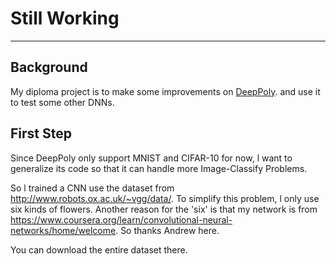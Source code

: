 # Still Working

***

## Background
My diploma project is to make some improvements on [DeepPoly](https://github.com/eth-sri/eran).
and use it to test some other DNNs.

## First Step
Since DeepPoly only support MNIST and CIFAR-10 for now, l want to generalize its code so that
it can handle more Image-Classify Problems.

So l trained a CNN use the dataset from <http://www.robots.ox.ac.uk/~vgg/data/>.
To simplify this problem, l only use six kinds of flowers. Another reason for the 'six' is
that my network is from <https://www.coursera.org/learn/convolutional-neural-networks/home/welcome>.
So thanks Andrew here.

You can download the entire dataset there.

